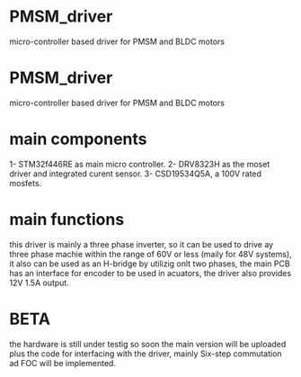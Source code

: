# PMSM_driver
micro-controller based driver for PMSM and BLDC motors
# PMSM_driver
micro-controller based driver for PMSM and BLDC motors


# main components 
  1- STM32f446RE as main micro controller.
  2- DRV8323H as the moset driver and integrated curent sensor.
  3- CSD19534Q5A, a 100V rated mosfets.
  
# main functions
this driver is mainly a three phase inverter, so it can be used to drive ay three phase machie within the range of 60V or less (maily for 48V systems), it also can be used as an H-bridge by utilizig onlt two phases, the main PCB has an interface for encoder to be used in acuators, the driver also provides 12V 1.5A output.

# BETA
the hardware is still under testig so soon the main version will be uploaded plus the code for interfacing with the driver, mainly Six-step commutation ad FOC will be implemented.
